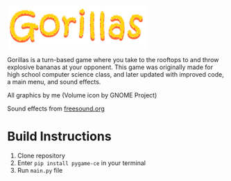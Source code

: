 ![Gorillas](/assets/logo.png)

Gorillas is a turn-based game where you take to the rooftops to and throw explosive bananas at your opponent. This game was originally made for high school computer science class, and later updated with improved code, a main menu, and sound effects.

All graphics by me (Volume icon by GNOME Project)

Sound effects from [freesound.org](https://freesound.org)

# Build Instructions
1. Clone repository
2. Enter `pip install pygame-ce` in your terminal
3. Run `main.py` file
